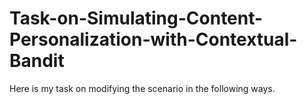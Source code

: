 # Task-on-Simulating-Content-Personalization-with-Contextual-Bandit
Here is my task on modifying the scenario in the following ways.
